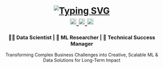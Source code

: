 <h1 align="center">
    <a href="https://git.io/typing-svg"><img src="https://readme-typing-svg.herokuapp.com?font=Fredoka+One&size=27&duration=4000&pause=50&color=FFA500&background=1CFFB900&center=true&vCenter=true&multiline=true&repeat=false&width=435&height=70&lines=Welcome!+%F0%9F%96%90%EF%B8%8F+(%E2%80%A2%CC%80%E1%B4%97%E2%80%A2%CC%81)+;I%E2%80%99m+Alan" alt="Typing SVG" /></a>
<div align="center"> 
  <a href="mailto:kaitaitong@gmail.com">
    <img src="https://edent.github.io/SuperTinyIcons/images/svg/gmail.svg" width="20" title="Gmail"/>
  </a>
  <a href="https://www.linkedin.com/in/alan-tong/" target="_blank">
    <img src="https://edent.github.io/SuperTinyIcons/images/svg/linkedin.svg" width="20" title="LinkedIn">
  </a>
  <a href="https://scholar.google.com/citations?user=ho1Be8AAAAAJ&hl=en" target="_blank">
     <img src="https://edent.github.io/SuperTinyIcons/images/svg/google_scholar.svg" width="20" title="Google Scholar">
  </a>
</div>
</h1>


<h3 align="center">
👨‍💻 Data Scientist | 🔬 ML Researcher | 🚀 Technical Success Manager  
</h3>
<p align="center">
Transforming Complex Business Challenges into Creative, Scalable ML & Data Solutions for Long-Term Impact
</p>
